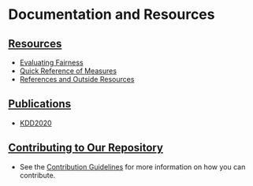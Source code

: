 # Documentation and Resources

## [Resources](resources)
* [Evaluating Fairness](./resources/Evaluating_Fairness.md)
* [Quick Reference of Measures](./resources/Measures_QuickReference.md)
* [References and Outside Resources](./resources/References_and_Resources.md)

## [Publications](./publications/README.md)
* [KDD2020](./publications/README.md)

## [Contributing to Our Repository](code_contributions)
* See the [Contribution Guidelines](./code_contributions/CONTRIBUTING.md) for more information on how you can contribute.
